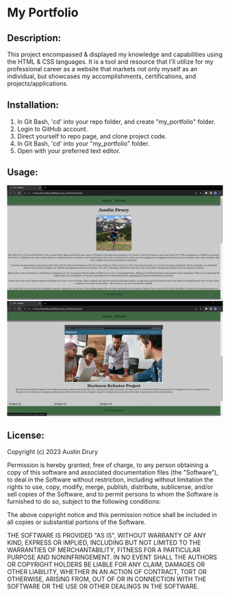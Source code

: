 # My Portfolio

## Description:
This project encompassed & displayed my knowledge and capabilities using the HTML & CSS languages. It is a tool and resource that I'll utilize for my professional career as a website that markets not only myself as an individual, but showcases my accomplishments, certifications, and projects/applications.

## Installation:
1. In Git Bash, 'cd' into your repo folder, and create "my_portfolio" folder.
2. Login to GitHub account.
3. Direct yourself to repo page, and clone project code.
4. In Git Bash, 'cd' into your "my_portfolio" folder.
5. Open with your preferred text editor.

## Usage:
![top](https://github.com/ausdru/my_portfolio/blob/main/assets/SS1.png)
![bottom](https://github.com/ausdru/my_portfolio/blob/main/assets/SS2.png)

## License:
Copyright (c) 2023 Austin Drury

Permission is hereby granted, free of charge, to any person obtaining a copy
of this software and associated documentation files (the "Software"), to deal
in the Software without restriction, including without limitation the rights
to use, copy, modify, merge, publish, distribute, sublicense, and/or sell
copies of the Software, and to permit persons to whom the Software is
furnished to do so, subject to the following conditions:

The above copyright notice and this permission notice shall be included in all
copies or substantial portions of the Software.

THE SOFTWARE IS PROVIDED "AS IS", WITHOUT WARRANTY OF ANY KIND, EXPRESS OR
IMPLIED, INCLUDING BUT NOT LIMITED TO THE WARRANTIES OF MERCHANTABILITY,
FITNESS FOR A PARTICULAR PURPOSE AND NONINFRINGEMENT. IN NO EVENT SHALL THE
AUTHORS OR COPYRIGHT HOLDERS BE LIABLE FOR ANY CLAIM, DAMAGES OR OTHER
LIABILITY, WHETHER IN AN ACTION OF CONTRACT, TORT OR OTHERWISE, ARISING FROM,
OUT OF OR IN CONNECTION WITH THE SOFTWARE OR THE USE OR OTHER DEALINGS IN THE
SOFTWARE.